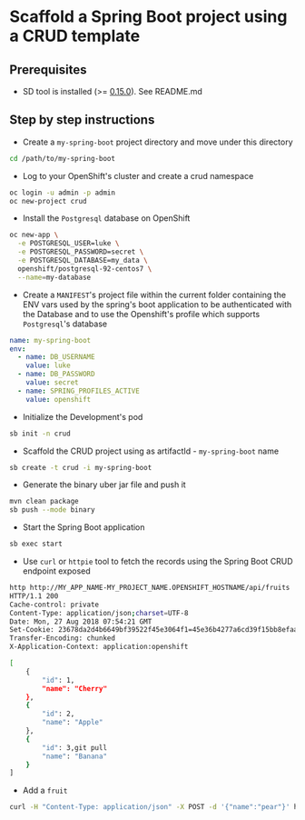 # Scaffold a Spring Boot project using a CRUD template

## Prerequisites

 - SD tool is installed (>= [0.15.0](https://github.com/snowdrop/spring-boot-cloud-devex/releases/tag/v0.15.0)). See README.md 

## Step by step instructions

- Create a `my-spring-boot` project directory and move under this directory

```bash
cd /path/to/my-spring-boot
```

- Log to your OpenShift's cluster and create a crud namespace

```bash
oc login -u admin -p admin
oc new-project crud
```

- Install the `Postgresql` database on OpenShift

```bash
oc new-app \
  -e POSTGRESQL_USER=luke \
  -e POSTGRESQL_PASSWORD=secret \
  -e POSTGRESQL_DATABASE=my_data \
  openshift/postgresql-92-centos7 \
  --name=my-database
```

- Create a `MANIFEST`'s project file within the current folder containing the ENV vars used by the spring's boot application to be authenticated with the Database and to use the Openshift's profile 
 which supports `Postgresql`'s database

```yaml
name: my-spring-boot
env:
  - name: DB_USERNAME
    value: luke
  - name: DB_PASSWORD
    value: secret
  - name: SPRING_PROFILES_ACTIVE
    value: openshift
```

- Initialize the Development's pod 

```bash
sb init -n crud
```

- Scaffold the CRUD project using as artifactId - `my-spring-boot` name

```bash
sb create -t crud -i my-spring-boot
```

- Generate the binary uber jar file and push it

```bash
mvn clean package
sb push --mode binary
```

- Start the Spring Boot application

```bash
sb exec start
```

- Use `curl` or `httpie` tool to fetch the records using the Spring Boot CRUD endpoint exposed

```bash
http http://MY_APP_NAME-MY_PROJECT_NAME.OPENSHIFT_HOSTNAME/api/fruits
HTTP/1.1 200 
Cache-control: private
Content-Type: application/json;charset=UTF-8
Date: Mon, 27 Aug 2018 07:54:21 GMT
Set-Cookie: 23678da2d4b6649bf39522f45e3064f1=45e36b4277a6cd39f15bb8efaa87c882; path=/; HttpOnly
Transfer-Encoding: chunked
X-Application-Context: application:openshift

[
    {
        "id": 1,
        "name": "Cherry"
    },
    {
        "id": 2,
        "name": "Apple"
    },
    {
        "id": 3,git pull
        "name": "Banana"
    }
]
```

- Add a `fruit`

```bash
curl -H "Content-Type: application/json" -X POST -d '{"name":"pear"}' http://MY_APP_NAME-MY_PROJECT_NAME.OPENSHIFT_HOSTNAME/api/fruits
```